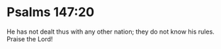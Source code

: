 # Psalms 147:20

He has not dealt thus with any other nation; they do not know his rules. Praise the Lord!
